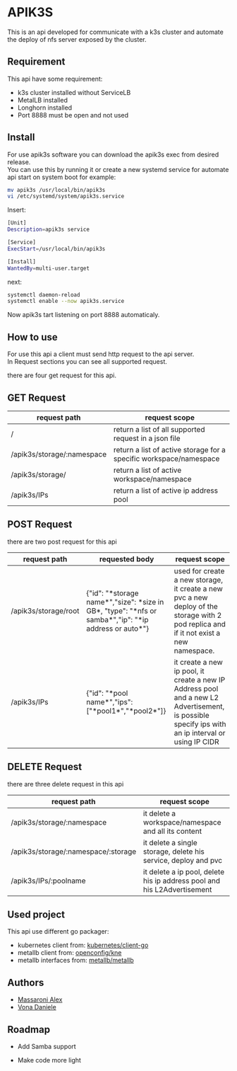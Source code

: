 
# APIK3S

This is an api developed for communicate with a k3s cluster and automate the deploy of nfs server exposed by the cluster.


## Requirement
This api have some requirement:

 - k3s cluster installed without ServiceLB
 - MetalLB installed
 - Longhorn installed 
 - Port 8888 must be open and not used


## Install

For use apik3s software you can download the apik3s exec from desired release. \
You can use this by running it or create a new systemd service for automate api start on system boot for example:

```bash
mv apik3s /usr/local/bin/apik3s
vi /etc/systemd/system/apik3s.service
```

Insert:
```bash
[Unit]
Description=apik3s service

[Service]
ExecStart=/usr/local/bin/apik3s

[Install]
WantedBy=multi-user.target
```
next:

```bash
systemctl daemon-reload
systemctl enable --now apik3s.service
```

Now apik3s tart listening on port 8888 automaticaly.
## How to use
For use this api a client must send http request to the api server. \
In Request sections you can see all supported request.

there are four get request for this api.

## GET Request

| request path | request scope |
| --- | --- |
| / | return a list of all supported request in a json file |
| /apik3s/storage/:namespace | return a list of active storage for a specific workspace/namespace |
| /apik3s/storage/ | return a list of active workspace/namespace |
| /apik3s/IPs | return a list of active ip address pool |


## POST Request

there are two post request for this api

| request path | requested body | request scope |
| --- | --- | --- |
| /apik3s/storage/root | {"id": "\*storage name\*","size": \*size in GB\*,  "type": "\*nfs or samba\*","ip": "\*ip address or auto\*"} | used for create a new storage, it create a new pvc a new deploy of the storage with 2 pod replica and if it not exist a new namespace. |
| /apik3s/IPs | {"id": "\*pool name\*","ips":\["\*pool1\*","\*pool2\*"\]} | it create a new ip pool, it create a new IP Address pool and a new L2 Advertisement, is possible specify ips with an ip interval or using IP CIDR |


## DELETE Request

there are three delete request in this api

| request path | request scope |
| --- | --- |
| /apik3s/storage/:namespace | it delete a workspace/namespace and all its content |
| /apik3s/storage/:namespace/:storage | it delete a single storage, delete his service, deploy and pvc |
| /apik3s/IPs/:poolname | it delete a ip pool, delete his ip address pool and his L2Advertisement |


## Used project

This api use different go packager:

- kubernetes client from: [kubernetes/client-go](https://github.com/kubernetes/client-go)
- metallb client from: [openconfig/kne](https://github.com/openconfig/kne/tree/main/api/metallb/clientset/v1beta1)
- metallb interfaces from: [metallb/metallb](https://github.com/metallb/metallb/tree/main/api/v1beta2)
## Authors

- [Massaroni Alex](https://www.github.com/rh363)
- [Vona Daniele]()

## Roadmap

- Add Samba support

- Make code more light

